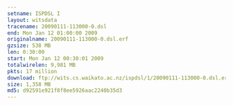 ```yaml
---
setname: ISPDSL I
layout: witsdata
tracename: 20090111-113000-0.dsl
end: Mon Jan 12 01:00:00 2009
originalname: 20090111-113000-0.dsl.erf
gzsize: 538 MB
len: 0:30:00
start: Mon Jan 12 00:30:01 2009
totalwirelen: 9,981 MB
pkts: 17 million
download: ftp://wits.cs.waikato.ac.nz/ispdsl/1/20090111-113000-0.dsl.erf.gz
size: 1,358 MB
md5: d92591e921f8f8ee5926aac2240b35d3
---
```

